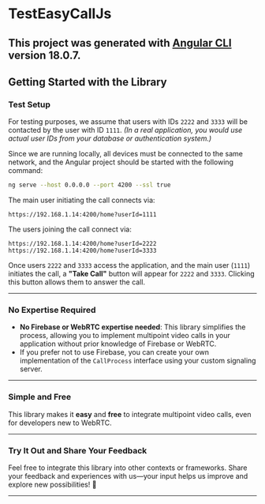 # TestEasyCallJs

This project was generated with [Angular CLI](https://github.com/angular/angular-cli) version 18.0.7.
---

## **Getting Started with the Library**

### **Test Setup**

For testing purposes, we assume that users with IDs `2222` and `3333` will be contacted by the user with ID `1111`. *(In a real application, you would use actual user IDs from your database or authentication system.)*

Since we are running locally, all devices must be connected to the same network, and the Angular project should be started with the following command:

```bash
ng serve --host 0.0.0.0 --port 4200 --ssl true
```

The main user initiating the call connects via:

```plaintext
https://192.168.1.14:4200/home?userId=1111
```

The users joining the call connect via:

```plaintext
https://192.168.1.14:4200/home?userId=2222
https://192.168.1.14:4200/home?userId=3333
```

Once users `2222` and `3333` access the application, and the main user (`1111`) initiates the call, a **"Take Call"** button will appear for `2222` and `3333`. Clicking this button allows them to answer the call.

---

### **No Expertise Required**

- **No Firebase or WebRTC expertise needed**: This library simplifies the process, allowing you to implement multipoint video calls in your application without prior knowledge of Firebase or WebRTC.
- If you prefer not to use Firebase, you can create your own implementation of the `CallProcess` interface using your custom signaling server.

---

### **Simple and Free**

This library makes it **easy** and **free** to integrate multipoint video calls, even for developers new to WebRTC.

---

### **Try It Out and Share Your Feedback**

Feel free to integrate this library into other contexts or frameworks. Share your feedback and experiences with us—your input helps us improve and explore new possibilities! 🚀

---
